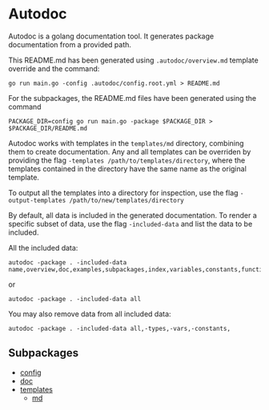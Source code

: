 
# Autodoc

Autodoc is a golang documentation tool. It  generates package documentation from a provided path.

This README.md has been generated using `.autodoc/overview.md` template override and the command:
```
go run main.go -config .autodoc/config.root.yml > README.md
```

For the subpackages, the README.md files have been generated using the command
```
PACKAGE_DIR=config go run main.go -package $PACKAGE_DIR > $PACKAGE_DIR/README.md
```

Autodoc works with templates in the `templates/md` directory, combining them to create documentation. Any and all templates can be overriden by providing the flag `-templates /path/to/templates/directory`, where the templates contained in the directory have the same name as the original template.

To output all the templates into a directory for inspection, use the flag `-output-templates /path/to/new/templates/directory`

By default, all data is included in the generated documentation. To render a specific subset of data, use the flag `-included-data` and list the data to be included.

All the included data:
```
autodoc -package . -included-data name,overview,doc,examples,subpackages,index,variables,constants,functions,types
```
or
```
autodoc -package . -included-data all
```
You may also remove data from all included data:
```
autodoc -package . -included-data all,-types,-vars,-constants,
```


## Subpackages

- [config](/config)
- [doc](/doc)
- [templates](/templates)
  - [md](/templates/md)

